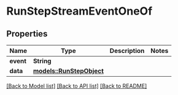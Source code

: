 # RunStepStreamEventOneOf

## Properties

Name | Type | Description | Notes
------------ | ------------- | ------------- | -------------
**event** | **String** |  | 
**data** | [**models::RunStepObject**](RunStepObject.md) |  | 

[[Back to Model list]](../README.md#documentation-for-models) [[Back to API list]](../README.md#documentation-for-api-endpoints) [[Back to README]](../README.md)


